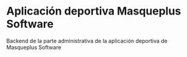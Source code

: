 # Aplicación deportiva Masqueplus Software
Backend de la parte administrativa de la aplicación deportiva de Masqueplus Software
